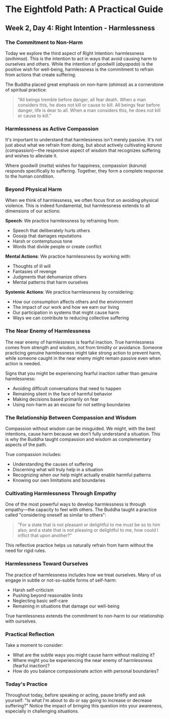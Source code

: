 # The Eightfold Path: A Practical Guide
## Week 2, Day 4: Right Intention - Harmlessness

### The Commitment to Non-Harm

Today we explore the third aspect of Right Intention: harmlessness (*avihimsa*). This is the intention to act in ways that avoid causing harm to ourselves and others. While the intention of goodwill (*abyapada*) is the positive wish for well-being, harmlessness is the commitment to refrain from actions that create suffering.

The Buddha placed great emphasis on non-harm (*ahimsa*) as a cornerstone of spiritual practice:

>"All beings tremble before danger, all fear death. When a man considers this, he does not kill or cause to kill. All beings fear before danger, life is dear to all. When a man considers this, he does not kill or cause to kill."

### Harmlessness as Active Compassion

It's important to understand that harmlessness isn't merely passive. It's not just about what we refrain from doing, but about actively cultivating *karuna* (compassion)—the responsive aspect of wisdom that recognizes suffering and wishes to alleviate it.

Where goodwill (*metta*) wishes for happiness, compassion (*karuna*) responds specifically to suffering. Together, they form a complete response to the human condition.

### Beyond Physical Harm

When we think of harmlessness, we often focus first on avoiding physical violence. This is indeed fundamental, but harmlessness extends to all dimensions of our actions:

**Speech**: We practice harmlessness by refraining from:
- Speech that deliberately hurts others
- Gossip that damages reputations
- Harsh or contemptuous tone
- Words that divide people or create conflict

**Mental Actions**: We practice harmlessness by working with:
- Thoughts of ill will
- Fantasies of revenge
- Judgments that dehumanize others
- Mental patterns that harm ourselves

**Systemic Actions**: We practice harmlessness by considering:
- How our consumption affects others and the environment
- The impact of our work and how we earn our living
- Our participation in systems that might cause harm
- Ways we can contribute to reducing collective suffering

### The Near Enemy of Harmlessness

The near enemy of harmlessness is fearful inaction. True harmlessness comes from strength and wisdom, not from timidity or avoidance. Someone practicing genuine harmlessness might take strong action to prevent harm, while someone caught in the near enemy might remain passive even when action is needed.

Signs that you might be experiencing fearful inaction rather than genuine harmlessness:
- Avoiding difficult conversations that need to happen
- Remaining silent in the face of harmful behavior
- Making decisions based primarily on fear
- Using non-harm as an excuse for not setting boundaries

### The Relationship Between Compassion and Wisdom

Compassion without wisdom can be misguided. We might, with the best intentions, cause harm because we don't fully understand a situation. This is why the Buddha taught compassion and wisdom as complementary aspects of the path.

True compassion includes:
- Understanding the causes of suffering
- Discerning what will truly help in a situation
- Recognizing when our help might actually enable harmful patterns
- Knowing our own limitations and boundaries

### Cultivating Harmlessness Through Empathy

One of the most powerful ways to develop harmlessness is through empathy—the capacity to feel with others. The Buddha taught a practice called "considering oneself as similar to others":

>"For a state that is not pleasant or delightful to me must be so to him also; and a state that is not pleasing or delightful to me, how could I inflict that upon another?"

This reflective practice helps us naturally refrain from harm without the need for rigid rules.

### Harmlessness Toward Ourselves

The practice of harmlessness includes how we treat ourselves. Many of us engage in subtle or not-so-subtle forms of self-harm:
- Harsh self-criticism
- Pushing beyond reasonable limits
- Neglecting basic self-care
- Remaining in situations that damage our well-being

True harmlessness extends the commitment to non-harm to our relationship with ourselves.

### Practical Reflection

Take a moment to consider:
- What are the subtle ways you might cause harm without realizing it?
- Where might you be experiencing the near enemy of harmlessness (fearful inaction)?
- How do you balance compassionate action with personal boundaries?

### Today's Practice

Throughout today, before speaking or acting, pause briefly and ask yourself: "Is what I'm about to do or say going to increase or decrease suffering?" Notice the impact of bringing this question into your awareness, especially in challenging situations.

[^1]: For more on the neuroscience of empathy and compassion, see "The Compassionate Brain" by the Greater Good Science Center: [https://greatergood.berkeley.edu/article/item/the_compassionate_brain](https://greatergood.berkeley.edu/article/item/the_compassionate_brain)
